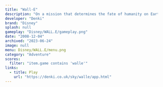 ```yaml
---
title: "Wall-E"
description: "On a mission that determines the fate of humanity on Earth!"
developer: "Denki"
brand: "Disney"
splash: null
gameplay: "Disney/WALL.E/gameplay.png"
date: "2008-12-04"
archived: "2023-06-24"
image: null
menu: Disney/WALL.E/menu.png
category: "Adventure"
scores:
  filter: "item.game contains 'walle'"
links:
  - title: Play
    url: "https://denki.co.uk/sky/walle/app.html"
---
```

